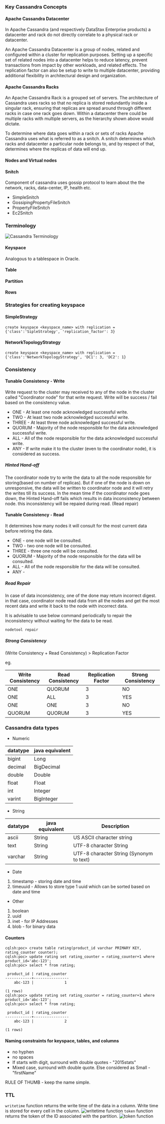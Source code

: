### Key Cassandra Concepts

#### Apache Cassandra Datacenter
In Apache Cassandra (and respectively DataStax Enterprise products) a datacenter and rack do not directly correlate to a physical rack or datacenter.

An Apache Cassandra Datacenter is a group of nodes, related and configured within a cluster for replication purposes. Setting up a specific set of related nodes into a datacenter helps to reduce latency, prevent transactions from impact by other workloads, and related effects. The replication factor can also be setup to write to multiple datacenter, providing additional flexibility in architectural design and organization.

#### Apache Cassandra Racks

An Apache Cassandra Rack is a grouped set of servers. The architecture of Cassandra uses racks so that no replica is stored redundantly inside a singular rack, ensuring that replicas are spread around through different racks in case one rack goes down. Within a datacenter there could be multiple racks with multiple servers, as the hierarchy shown above would dictate.

To determine where data goes within a rack or sets of racks Apache Cassandra uses what is referred to as a snitch. A snitch determines which racks and datacenter a particular node belongs to, and by respect of that, determines where the replicas of data will end up.

#### Nodes and Virtual nodes

#### Snitch
Component of cassandra uses gossip protocol to learn about the the network, racks, data-center, IP, health etc.
* SimpleSnitch
* GossipingPropertyFileSnitch
* PropertyFileSnitch
* Ec2Snitch

### Terminology
![Cassandra Terminology](/images/cassandra/cassandra_terminology.png?raw=true)

#### Keyspace
Analogous to a tablespace in Oracle.

#### Table

#### Partition

#### Rows

### Strategies for creating keyspace

#### SimpleStrategy
```jshelllanguage
create keyspace <keyspace_name> with replication = {'class':'SipleStrategy', 'replication_factor': 3}
```

#### NetworkTopologyStrategy
```jshelllanguage
create keyspace <keyspace_name> with replication = {'class':'NetworkTopologyStrategy', 'DC1': 3, 'DC2': 1}
```

### Consistency
#### Tunable Consistency - Write

Write request to the cluster may received to any of the node in the cluster called "Coordinator node" for that write request.
Write will be success / fail based on the consistency value.
* ONE - At least one node acknowledged successful write.
* TWO - At least two node acknowledged successful write.
* THREE - At least three node acknowledged successful write.
* QUORUM - Majority of the node responsible for the data acknowledged successful write.
* ALL - All of the node responsible for the data acknowledged successful write.
* ANY - If write make it to the cluster (even to the coordinator node), it is considered as success.

##### Hinted Hand-off
The coordinator node try to write the data to all the node responsible for storing(based on number of replicas). But if one of the node is down on unresponsive, the data will be written to coordinator node and it will retry the writes till its success.
In the mean time if the coordinator node goes down, the Hinted Hand-off fails which results in data inconsistency between node. this inconsistency will be repaied during read. (Read repair)  
#### Tunable Consistency - Read

It determines how many nodes it will consult for the most current data before retiring the data.

* ONE - one node will be consulted.
* TWO - two one node will be consulted.
* THREE - three one node will be consulted.
* QUORUM - Majority of the node responsible for the data will be consulted.
* ALL - All of the node responsible for the data will be consulted.
* ANY - 

##### Read Repair
In case of data inconsistency, one of the done may return incorrect digest. in that case, coordinator node read data from all the nodes and get the most recent data and write it back to the node with incorrect data.

It is advisable to use below command periodically to repair the inconsistency without waiting for the data to be read.
```jshelllanguage
nodetool repair
``` 
##### Strong Consistency
(Write Consistency + Read Consistency) > Replication Factor

eg.

| Write Consistency | Read Consistency | Replication Factor | Strong Consistency |
|-------------------|------------------|--------------------|-------------------|
| ONE|QUORUM|3|NO|
| ONE|ALL|3|YES|
| ONE|ONE|3|NO|
| QUORUM|QUORUM|3|YES|

### Cassandra data types
* Numeric

| datatype | java equivalent |
|----------|-----------------|
| bigint | Long |
| decimal | BigDecimal|
| double | Double |
| float | Float|
| int | Integer |
| varint | BigInteger | 

* String

| datatype | java equivalent | Description |
|----------|-----------------|-------------|
| ascii | String | US ASCII character string |
| text | String | UTF-8 character String |
| varchar | String | UTF-8 character String  (Synonym to text)|

* Date

1. timestamp - storing date and time
2. timeuuid - Allows to store type 1 uuid which can be sorted based on date and time

* Other

1. boolean
2. uuid
3. inet - for IP Addresses
4. blob - for binary data

#### Counters

```jshelllanguage
cqlsh:poc> create table rating(product_id varchar PRIMARY KEY, rating_counter counter);
cqlsh:poc> update rating set rating_counter = rating_counter+1 where product_id='abc-123';
cqlsh:poc> select * from rating;

 product_id | rating_counter
------------+----------------
    abc-123 |              1

(1 rows)
cqlsh:poc> update rating set rating_counter = rating_counter+1 where product_id='abc-123';
cqlsh:poc> select * from rating;

 product_id | rating_counter
------------+----------------
    abc-123 |              2

(1 rows)
```

#### Naming constraints for keyspace, tables, and columns
* no hyphen
* no spaces
* If starts with digit, surround with double quotes - "2015stats"
* Mixed case, surround with double quote. Else considered as Small - "firstName"
 
RULE OF THUMB - keep the name simple.

### TTL

`writetime` function returns the write time of the data in a column. Write time is stored for every cell in the column.
![writetime function](/images/cassandra/write_time_function.png?raw=true)
`token` function returns the token of the ID associated with the partition.
![token function](/images/cassandra/token_function.png?raw=true)
